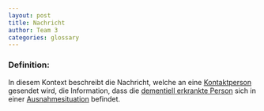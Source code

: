 ```yaml
---
layout: post
title: Nachricht
author: Team 3
categories: glossary
---
```

### Definition:

In diesem Kontext beschreibt die Nachricht, welche an eine
[Kontaktperson](https://fae.archi-lab.io/glossary/2019/11/06/Glossary-Kontaktperson.html) gesendet wird, die Information, 
dass die [dementiell erkrankte Person](https://fae.archi-lab.io/glossary/2019/11/15/Glossary-dementiell-Erkrankter.html) sich in einer [Ausnahmesituation](https://fae.archi-lab.io/glossary/2019/11/04/Glossary-Ausnahmesitation.html) befindet.
